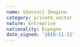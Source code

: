 ```yaml
---
name: iDavinci Imagina
category: private_sector
nature: Entreprise
nationality: Espagne
date_signed: '2018-11-12'
---
```

    